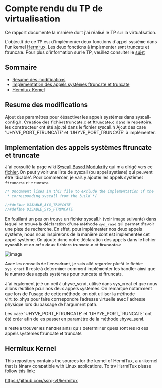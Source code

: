 # Compte rendu du TP de virtualisation

Ce rapport documente la manière dont j'ai réalisé le TP sur la virtualisation. 

L'objectif de ce TP est d'implémenter deux fonctions d'appel système dans l'unikernel [Hermitux](https://github.com/ssrg-vt/hermitux). 
Les deux fonctions à implémenter sont truncate et ftruncate. Pour plus d'information sur le TP, veuillez consulter le [sujet](https://olivierpierre.github.io/virt-101/lab-subject.pdf)

## Sommaire

* [Resume des modifications](#resume-des-modifications)
* [Implementation des appels systèmes ftruncate et truncate](#implementation-des-appels-systemes-ftruncate-et-truncate)
* [Hermitux Kernel](#hermitux-kernel)


## Resume des modifications

Ajout des paramètres pour désactiver les appels systèmes dans syscall-config.h.
Creation des fichierstruncate.c et ftruncate.c dans le repertoire.
les constructeur ont été ajouté dans le fichier syscall.h
Ajout des case 'UHYVE_PORT_FTRUNCATE' et 'UHYVE_PORT_TRUNCATE' à implémenter.


## Implementation des appels systèmes ftruncate et truncate

J'ai consulté la page wiki [Syscall Based Modularity](https://github.com/ssrg-vt/hermitux/wiki/Syscall-Based-Modularity) qui m'a dirigé vers ce [fichier](https://github.com/ssrg-vt/hermitux-kernel/blob/master/include/hermit/syscall-config.h). On peut y voir une liste de syscall (ou appel système) qui peuvent être 'disable'. Pour commencer, je vais y ajouter les appels systèmes `ftruncate` et `truncate`.

```C
/* Uncomment lines in this file to exclude the implementation of the
 * corresponding syscall from the build */

//#define DISABLE_SYS_TRUNCATE
//#define DISABLE_SYS_FTRUNCATE
```

En fouillant un peu on trouve un fichier syscall.h (voir image suivante) dans lequel on trouve la déclaration d'une méthode `sys_read` qui permet d'avoir une piste de recherche. En effet, pour implémenter nos deux appels système, nous nous inspirerons de la manière dont est implémentée cet appel système. On ajoute donc notre déclaration des appels dans le fichier syscall.h et on  crée deux fichiers truncate.c et ftruncate.c 

![image](https://user-images.githubusercontent.com/91114817/211047053-f9532698-1d9f-4b0f-8ad1-f6a505c22056.png)

Avec les conseils de l'encadrant, je suis allé regarder plutôt le fichier `sys_creat`
Il reste à determiner comment implémenter les handler ainsi que le numéro des appels systèmes pour truncate et ftruncate. 

J'ai également jeté un oeil à uhyve_send, utilisé dans sys_creat et que nous allons réutilisé pour nos deux appels systèmes.
On remarque notamment que lors de l'usage de cette méthode, on doit utiliser la méthode virt_to_phys pour faire correspondre l'adresse virtuelle avec l'adresse physique lors du passage de l'argument path. 

Les case 'UHYVE_PORT_FTRUNCATE' et 'UHYVE_PORT_TRUNCATE' ont été créer afin de les passer en paramètre de la méthode uhyve_send. 

Il reste à trouver les handler ainsi qu'à détermilner quels sont les id des appels systèmes ftruncate et truncate.


## Hermitux Kernel

This repository contains the sources for the kernel of HermiTux, a unikernel
that is binary compatible with Linux applications. To try HermiTux please
follow this link:

https://github.com/ssrg-vt/hermitux
